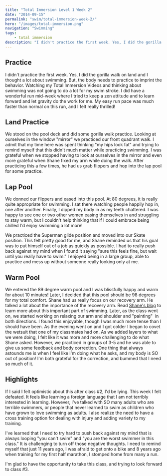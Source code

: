 ```yaml
---
title: "Total Immersion Level 1 Week 2"
date: "2014-09-15"
permalink: "swim/total-immersion-week-2/"
hero: "/images/total-immersion.png"
navigation: "Swimming"
tags:
    - total immersion
description: "I didn't practice the first week. Yes, I did the gorilla walk on land and I thought a lot about swimming. But, the body needs to practice to imprint the behavior. Watching my Total Immersion Videos and thinking about swimming was not going to do a lot for my swim stroke."
---
```


## Practice

I didn't practice the first week. Yes, I did the gorilla walk on land and I thought a lot about swimming. But, the body needs to practice to imprint the behavior. Watching my Total Immersion Videos and thinking about swimming was not going to do a lot for my swim stroke. I did have a wonderful run mid-week where I tried to keep a zen attitude and to learn forward and let gravity do the work for me. My easy run pace was much faster than normal on this run, and I felt really thrilled!

## Land Practice

We stood on the pool deck and did some gorilla walk practice. Looking at ourselves in the window "mirror" we practiced our front quadrant walk. I admit that my time here was spent thinking "my hips look fat" and trying to remind myself that this didn't much matter while practicing swimming. I was grateful when we stopped having to look at ourselves in the mirror and even more grateful when Shane fixed my arm while doing the walk. After practicing this a few times, he had us grab flippers and hop into the lap pool for some practice.

## Lap Pool

We donned our flippers and eased into this pool. At 80 degrees, it is really quite appropriate for swimming. I sat there watching people happily hop in, one after another. Finally, I dipped my body in as my teeth chattered. I was happy to see one or two other women easing themselves in and struggling to stay warm, but I couldn't help thinking that if I could embrace being chilled I'd enjoy swimming a lot more!

We practiced the Superman glide position and moved into our Skate position. This felt pretty good for me, and Shane reminded us that his goal was to put himself out of a job as quickly as possible. I had to really push back against my mind when I found it saying "sure this feels fine, but wait until you really have to swim." I enjoyed being in a large group, able to practice and mess up without someone really looking only at me.

## Warm Pool

We entered the 89 degree warm pool and I was blissfully happy and warm for about 10 minutes! Later, I decided that this pool should be 98 degrees for my total comfort. Shane had us really focus on our recovery arm. He talked a lot about the importance of the recovery arm. Read [Shane's blog](http://www.zendurancecycling.com/shane-eversfield-zenmans-blog-the-swimmers-dilemma.html "Swimmer's Dilemma") to learn more about this important part of swimming. Later, as the class went on, we started working on relaxing our arm and shoulder and "painting"  in both directions. I found this enjoyable, though I was much more tense than I should have been. As the evening went on and I got colder I began to covet the wetsuit that one of my classmates had on. As we added layers to what we were doing, I felt like it was more and more challenging to do what Shane asked. However, we practiced in groups of 3-5 and he was able to give us some feedback and body correction. One thing that always astounds me is when I feel like I'm doing what he asks, and my body is SO out of position! I'm both grateful for the correction, and bummed that I need so much of it.

## Highlights

If I said I felt optimistic about this after class #2, I'd be lying. This week I felt defeated. It feels like learning a foreign language that I am not terribly interested in learning. However, I've talked with SO many adults who are terrible swimmers, or people that never learned to swim as children who have grown to love swimming as adults. I also realize the need to have a cross training option for dealing with injury and adding variety to my training.

I've learned that I need to try hard to push back against my mind that is always looping "you can't swim" and "you are the worst swimmer in this class." It is challenging to turn off those negative thoughts. I need to remind myself that just 11 years ago, I was afraid to get onto a bike and 8 years ago when training for my first half marathon, I stomped home from many a run.

I'm glad to have the opportunity to take this class, and trying to look forward to class #3.
